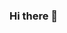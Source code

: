### Hi there 👋

<!--
**zach3123/zach3123** is a ✨ _special_ ✨ repository because its `README.md` (this file) appears on your GitHub profile.

Here are some ideas to get you started:

- 🔭 I’m currently working on ... learning python
- 🌱 I’m currently learning ... python
- 👯 I’m looking to collaborate on ... nothing
- 🤔 I’m looking for help with ... python
- 💬 Ask me about ... me
- 📫 How to reach me: ... champerzach@gmail.com
- 😄 Pronouns: ... he
- ⚡ Fun fact: ... will return when i think of somthing 'fun' and not boring
-->
